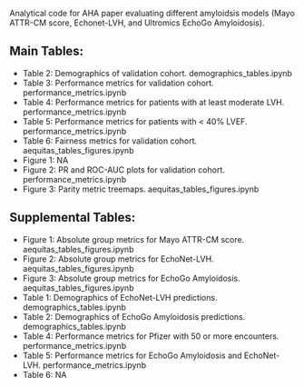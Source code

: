 Analytical code for AHA paper evaluating different amyloidsis models (Mayo ATTR-CM score, Echonet-LVH, and Ultromics EchoGo Amyloidosis).


## Main Tables:
- Table 2: Demographics of validation cohort. demographics_tables.ipynb
- Table 3: Performance metrics for validation cohort. performance_metrics.ipynb
- Table 4: Performance metrics for patients with at least moderate LVH. performance_metrics.ipynb
- Table 5: Performance metrics for patients with < 40% LVEF. performance_metrics.ipynb
- Table 6: Fairness metrics for validation cohort. aequitas_tables_figures.ipynb
- Figure 1: NA
- Figure 2: PR and ROC-AUC plots for validation cohort. performance_metrics.ipynb
- Figure 3: Parity metric treemaps. aequitas_tables_figures.ipynb

## Supplemental Tables:
- Figure 1: Absolute group metrics for Mayo ATTR-CM score. aequitas_tables_figures.ipynb
- Figure 2: Absolute group metrics for EchoNet-LVH. aequitas_tables_figures.ipynb
- Figure 3: Absolute group metrics for EchoGo Amyloidosis. aequitas_tables_figures.ipynb
- Table 1: Demographics of EchoNet-LVH predictions. demographics_tables.ipynb
- Table 2: Demographics of EchoGo Amyloidosis predictions. demographics_tables.ipynb
- Table 4: Performance metrics for Pfizer with 50 or more encounters. performance_metrics.ipynb
- Table 5: Performance metrics for EchoGo Amyloidosis and EchoNet-LVH. performance_metrics.ipynb
- Table 6: NA
